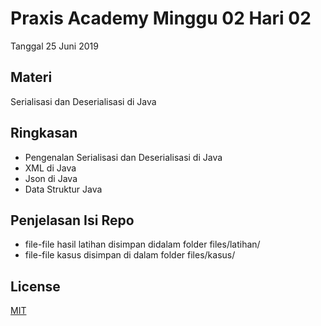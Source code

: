 # Praxis Academy Minggu 02 Hari 02
Tanggal 25 Juni 2019

## Materi
Serialisasi dan Deserialisasi di Java

## Ringkasan
- Pengenalan Serialisasi dan Deserialisasi di Java
- XML di Java
- Json di Java
- Data Struktur Java

## Penjelasan Isi Repo
- file-file hasil latihan disimpan didalam folder files/latihan/
- file-file kasus disimpan di dalam folder files/kasus/

## License 
[MIT](http://opensource.org/licenses/MIT)
